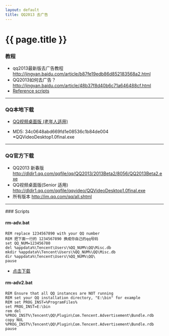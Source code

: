 ```yaml
---
layout: default
title: QQ2013 去广告 
---
```


# {{ page.title }}

### 教程

- qq2013最新版去广告教程 <http://jingyan.baidu.com/article/b87fe19edb86d852183568a2.html>
- QQ2013如何去广告？ <http://jingyan.baidu.com/article/48b37f8d40b6c71a646488cf.html>
- [Reference scripts](#scripts)

-----------------------------------------------

### QQ本地下载

- [QQ视频桌面版 (老年人适用)][202]
- MD5: 34c0648abd669fd1e08536c1b84de004 *QQVideoDesktop1.0final.exe

  [202]: /Downloads/QQ/QQVideoDesktop1.0final.exe    "QQVideoDesktop1.0final.exe"

-----------------------------------------------
### QQ官方下载

- QQ2013 新春版 <http://dldir1.qq.com/qqfile/qq/QQ2013/2013Beta2/8056/QQ2013Beta2.exe>
- QQ视频桌面版(Senior 适用) <http://dldir1.qq.com/qqfile/qqvideo/QQVideoDesktop1.0final.exe>
- 所有版本 <http://im.qq.com/qq/all.shtml>
 
-----------------------------------------------

<p id="scripts"></p>
### Scripts

#### rm-adv.bat

    REM replace 1234567890 with your QQ number
    REM 把下面一行的 1234567890 换成你自己的qq号码
    set QQ_NUM=123456780
    del %appdata%\Tencent\Users\%QQ_NUM%\QQ\Misc.db
    mkdir %appdata%\Tencent\Users\%QQ_NUM%\QQ\Misc.db 
    dir %appdata%\Tencent\Users\%QQ_NUM%\QQ\
    pause    

- [点击下载][203]

  [203]: /Downloads/QQ/rm-adv.bat    "rm-adv.bat"
  
#### rm-adv2.bat
    REM Ensure that all QQ instances are NOT running
    REM set your QQ installation directory, "E:\bin" for example
    REM set PROG_INST=%ProgramFiles%
    set PROG_INST=E:\bin
    rem del %PROG_INST%\Tencent\QQ\Plugin\Com.Tencent.Advertisement\Bundle.rdb
    copy NUL %PROG_INST%\Tencent\QQ\Plugin\Com.Tencent.Advertisement\Bundle.rdb
    pause
    
